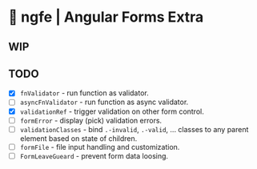 # 🧰 ngfe | Angular Forms Extra

## WIP

## TODO

* [x] `fnValidator` - run function as validator.
* [ ] `asyncFnValidator` - run function as async validator.
* [x] `validationRef` - trigger validation on other form control.
* [ ] `formError` - display (pick) validation errors.
* [ ] `validationClasses` - bind `.-invalid`, `.-valid`, ... classes to any parent element based on state of children.
* [ ] `formFile` - file input handling and customization.
* [ ] `FormLeaveGueard` - prevent form data loosing.
